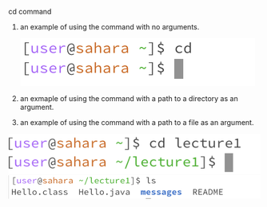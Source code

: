 cd command
1. an example of using the command with no arguments.

   ![Image](4.png)
3. an exmaple of using the command with a path to a directory as an argument.
4. an example of using the command with a path to a file as an argument.

![Image](2.png)
![Image](3.png)
